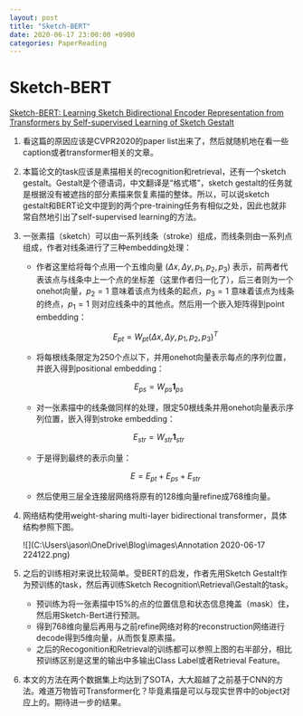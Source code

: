 ```yaml
---
layout: post
title: "Sketch-BERT"
date: 2020-06-17 23:00:00 +0900
categories: PaperReading
---
```



# Sketch-BERT

[Sketch-BERT: Learning Sketch Bidirectional Encoder Representation from Transformers by Self-supervised Learning of Sketch Gestalt](https://arxiv.org/abs/2005.09159)

1. 看这篇的原因应该是CVPR2020的paper list出来了，然后就随机地在看一些caption或者transformer相关的文章。

2. 本篇论文的task应该是素描相关的recognition和retrieval，还有一个sketch gestalt。Gestalt是个德语词，中文翻译是“格式塔”，sketch gestalt的任务就是根据没有被遮挡的部分素描来恢复素描的整体。所以，可以说sketch gestalt和BERT论文中提到的两个pre-training任务有相似之处，因此也就非常自然地引出了self-supervised learning的方法。

3. 一张素描（sketch）可以由一系列线条（stroke）组成，而线条则由一系列点组成，作者对线条进行了三种embedding处理：
    - 作者这里给将每个点用一个五维向量 $(\Delta x,\Delta y,p_1,p_2,p_3)$ 表示，前两者代表该点与线条中上一个点的坐标差（这里作者归一化了），后三者则为一个onehot向量，$p_2=1$ 意味着该点为线条的起点，$p_3=1$ 意味着该点为线条的终点，$p_1=1$ 则对应线条中的其他点。然后用一个嵌入矩阵得到point embedding：

        $$E_{pt}=W_{pt}(\Delta x,\Delta y,p_1,p_2,p_3)^T$$

    - 将每根线条限定为250个点以下，并用onehot向量表示每点的序列位置，并嵌入得到positional embedding：

    $$E_{ps}=W_{ps}\textbf{1}_{ps}$$

    - 对一张素描中的线条做同样的处理，限定50根线条并用onehot向量表示序列位置，嵌入得到stroke embedding：

    $$E_{str}=W_{str}\textbf{1}_{str}$$

    - 于是得到最终的表示向量：

        $$E=E_{pt}+E_{ps}+E_{str}$$

    - 然后使用三层全连接层网络将原有的128维向量refine成768维向量。
    
4. 网络结构使用weight-sharing multi-layer bidirectional transformer，具体结构参照下图。

    ![](C:\Users\jason\OneDrive\Blog\images\Annotation 2020-06-17 224122.png)

5. 之后的训练相对来说比较简单。受BERT的启发，作者先用Sketch Gestalt作为预训练的task，然后再训练Sketch Recognition\Retrieval\Gestalt的task。
    - 预训练为将一张素描中15%的点的位置信息和状态信息掩盖（mask）住，然后用Sketch-Bert进行预测。
    - 得到768维向量后再用与之前refine网络对称的reconstruction网络进行decode得到5维向量，从而恢复原素描。
    - 之后的Recogonition和Retrieval的训练都可以参照上图的右半部分，相比预训练区别是这里的输出中多输出Class Label或者Retrieval Feature。

6. 本文的方法在两个数据集上均达到了SOTA，大大超越了之前基于CNN的方法。难道万物皆可Transformer化？毕竟素描是可以与现实世界中的object对应上的。期待进一步的结果。

